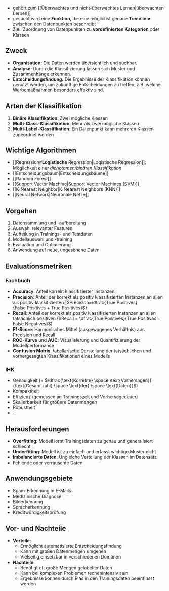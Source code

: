 - gehört zum [[Überwachtes und nicht-überwachtes Lernen|überwachten Lernen]]
- gesucht wird eine **Funktion**, die eine möglichst genaue **Trennlinie** zwischen den Datenpunkten beschreibt
- Ziel: Zuordnung von Datenpunkten zu **vordefinierten Kategorien** oder Klassen

## Zweck
- **Organisation:** Die Daten werden übersichtlich und suchbar.
- **Analyse:** Durch die Klassifizierung lassen sich Muster und Zusammenhänge erkennen.
- **Entscheidungsfindung:** Die Ergebnisse der Klassifikation können genutzt werden, um zukünftige Entscheidungen zu treffen, z.B. welche Werbemaßnahmen besonders effektiv sind.

## Arten der Klassifikation
1. **Binäre Klassifikation**: Zwei mögliche Klassen
2. **Multi-Class-Klassifikation**: Mehr als zwei mögliche Klassen
3. **Multi-Label-Klassifikation**: Ein Datenpunkt kann mehreren Klassen zugeordnet werden

## Wichtige Algorithmen
- [[Regression#**Logistische** Regression|Logistische Regression]]: Möglichkeit einer *dichotomen/binären Klassifikation*
- [[Entscheidungsbaum|Entscheidungsbäume]]
- [[Random Forest]]
- [[Support Vector Machine|Support Vector Machines (SVM)]]
- [[K-Nearest Neighbor|K-Nearest Neighbors (KNN)]]
- [[Neural Network|Neuronale Netze]]

## Vorgehen
1. Datensammlung und -aufbereitung
2. Auswahl relevanter Features
3. Aufteilung in Trainings- und Testdaten
4. Modellauswahl und -training
5. Evaluation und Optimierung
6. Anwendung auf neue, ungesehene Daten

## Evaluationsmetriken
### Fachbuch
- **Accuracy**: Anteil korrekt klassifizierter Instanzen
- **Precision**: Anteil der korrekt als positiv klassifizierten Instanzen an allen als positiv klassifizierten ($Precision=\dfrac{True Positives}{False Positives + True Positives}​$)
- **Recall**: Anteil der korrekt als positiv klassifizierten Instanzen an allen tatsächlich positiven ($Recall = \dfrac{True Positives}{True Positives + False Negatives}$)
- **F1-Score**: Harmonisches Mittel (ausgewogenes Verhältnis) aus Precision und Recall
- **ROC-Kurve** und **AUC**: Visualisierung und Quantifizierung der Modellperformance
- **Confusion Matrix**, tabellarische Darstellung der tatsächlichen und vorhergesagten Klassifikationen eines Modells

### IHK
- Genauigkeit (= $\dfrac{\text{Korrekte} \space \text{Vorhersagen}}{\text{Gesamtzahl} \space \text{der} \space \text{Daten}}$)
- Kompaktheit
- Effizienz (gemessen an Trainingszeit und Vorhersagedauer)
- Skalierbarkeit für größere Datenmengen
- Robustheit
- ...

## Herausforderungen
- **Overfitting**: Modell lernt Trainingsdaten zu genau und generalisiert schlecht
- **Underfitting**: Modell ist zu einfach und erfasst wichtige Muster nicht
- **Imbalancierte Daten**: Ungleiche Verteilung der Klassen im Datensatz
- Fehlende oder verrauschte Daten

## Anwendungsgebiete
- Spam-Erkennung in E-Mails
- Medizinische Diagnose
- Bilderkennung
- Spracherkennung
- Kreditwürdigkeitsprüfung

## Vor- und Nachteile
- **Vorteile**:
	- Ermöglicht automatisierte Entscheidungsfindung
	- Kann mit großen Datenmengen umgehen
	- Vielseitig einsetzbar in verschiedenen Domänen
- **Nachteile**:
	- Benötigt oft große Mengen gelabelter Daten
	- Kann bei komplexen Problemen rechenintensiv sein
	- Ergebnisse können durch Bias in den Trainingsdaten beeinflusst werden


